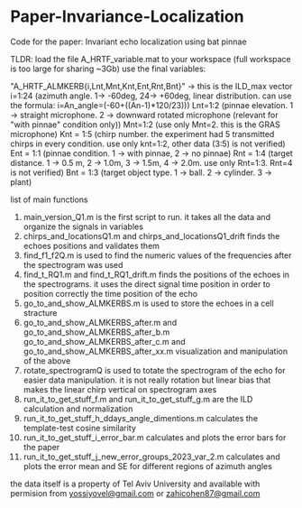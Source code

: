 # Paper-Invariance-Localization
Code for the paper: Invariant echo localization using bat pinnae

TLDR:
load the file A_HRTF_variable.mat to your workspace (full workspace is too large for sharing ~3Gb)
use the final variables:

"A_HRTF_ALMKERB{i,Lnt,Mnt,Knt,Ent,Rnt,Bnt}" -> this is the ILD_max vector
i=1:24 (azimuth angle. 1-> -60deg, 24-> +60deg, linear distribution. can use the formula: i=An_angle=(-60+((An-1)*120/23)))
Lnt=1:2 (pinnae elevation. 1 -> straight microphone. 2 ->  downward rotated microphone (relevant for "with pinnae" condition only))
Mnt=1:2 (use only Mnt=2. this is the GRAS microphone)
Knt = 1:5 (chirp number. the experiment had 5 transmitted chirps in every condition. use only knt=1:2, other data (3:5) is not verified)
Ent = 1:1 (pinnae condition. 1 -> with pinnae, 2 -> no pinnae)
Rnt = 1:4 (target distance. 1 -> 0.5 m, 2 -> 1.0m, 3 -> 1.5m, 4 -> 2.0m. use only Rnt=1:3. Rnt=4 is not verified)
Bnt = 1:3 (target object type. 1 -> ball. 2 -> cylinder. 3 -> plant)

list of main functions

1. main_version_Q1.m is the first script to run. it takes all the data  and organize the signals in variables
2. chirps_and_locationsQ1.m and chirps_and_locationsQ1_drift finds the echoes positions and validates them
3. find_f1_f2Q.m is used to find the numeric values of the frequencies after the spectrogram was used
4. find_t_RQ1.m and find_t_RQ1_drift.m finds the positions of the echoes in the spectrograms. it uses the direct signal time position in order to position correctly the time position of the echo
5. go_to_and_show_ALMKERBS.m is used to store the echoes in a cell stracture
6. go_to_and_show_ALMKERBS_after.m and go_to_and_show_ALMKERBS_after_b.m go_to_and_show_ALMKERBS_after_c.m and go_to_and_show_ALMKERBS_after_xx.m visualization and manipulation of the above
7. rotate_spectrogramQ is used to totate the spectrogram of the echo for easier data manipulation. it is not really rotation but linear bias that makes the linear chirp vertical on spectrogram axes
8. run_it_to_get_stuff_f.m and run_it_to_get_stuff_g.m are the ILD calculation and normalization
9. run_it_to_get_stuff_h_ddays_angle_dimentions.m calculates the template-test cosine similarity
10. run_it_to_get_stuff_i_error_bar.m calculates and plots the error bars for the paper
11. run_it_to_get_stuff_j_new_error_groups_2023_var_2.m calculates and plots the error mean and SE for different regions of azimuth angles

the data itself  is a property of Tel Aviv University and available with permision from yossiyovel@gmail.com or zahicohen87@gmail.com
